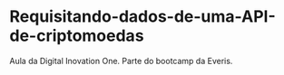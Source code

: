 # Requisitando-dados-de-uma-API-de-criptomoedas


Aula da Digital Inovation One. 
Parte do bootcamp da Everis. 
